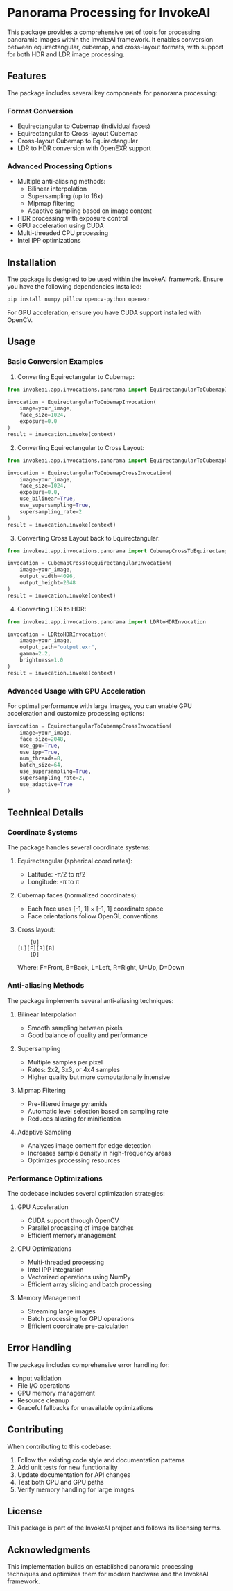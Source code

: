 # Panorama Processing for InvokeAI

This package provides a comprehensive set of tools for processing panoramic images within the InvokeAI framework. It enables conversion between equirectangular, cubemap, and cross-layout formats, with support for both HDR and LDR image processing.

## Features

The package includes several key components for panorama processing:

### Format Conversion
- Equirectangular to Cubemap (individual faces)
- Equirectangular to Cross-layout Cubemap
- Cross-layout Cubemap to Equirectangular
- LDR to HDR conversion with OpenEXR support

### Advanced Processing Options
- Multiple anti-aliasing methods:
  - Bilinear interpolation
  - Supersampling (up to 16x)
  - Mipmap filtering
  - Adaptive sampling based on image content
- HDR processing with exposure control
- GPU acceleration using CUDA
- Multi-threaded CPU processing
- Intel IPP optimizations

## Installation

The package is designed to be used within the InvokeAI framework. Ensure you have the following dependencies installed:

```bash
pip install numpy pillow opencv-python openexr
```

For GPU acceleration, ensure you have CUDA support installed with OpenCV.

## Usage

### Basic Conversion Examples

1. Converting Equirectangular to Cubemap:

```python
from invokeai.app.invocations.panorama import EquirectangularToCubemapInvocation

invocation = EquirectangularToCubemapInvocation(
    image=your_image,
    face_size=1024,
    exposure=0.0
)
result = invocation.invoke(context)
```

2. Converting Equirectangular to Cross Layout:

```python
from invokeai.app.invocations.panorama import EquirectangularToCubemapCrossInvocation

invocation = EquirectangularToCubemapCrossInvocation(
    image=your_image,
    face_size=1024,
    exposure=0.0,
    use_bilinear=True,
    use_supersampling=True,
    supersampling_rate=2
)
result = invocation.invoke(context)
```

3. Converting Cross Layout back to Equirectangular:

```python
from invokeai.app.invocations.panorama import CubemapCrossToEquirectangularInvocation

invocation = CubemapCrossToEquirectangularInvocation(
    image=your_image,
    output_width=4096,
    output_height=2048
)
result = invocation.invoke(context)
```

4. Converting LDR to HDR:

```python
from invokeai.app.invocations.panorama import LDRtoHDRInvocation

invocation = LDRtoHDRInvocation(
    image=your_image,
    output_path="output.exr",
    gamma=2.2,
    brightness=1.0
)
result = invocation.invoke(context)
```

### Advanced Usage with GPU Acceleration

For optimal performance with large images, you can enable GPU acceleration and customize processing options:

```python
invocation = EquirectangularToCubemapCrossInvocation(
    image=your_image,
    face_size=2048,
    use_gpu=True,
    use_ipp=True,
    num_threads=8,
    batch_size=64,
    use_supersampling=True,
    supersampling_rate=2,
    use_adaptive=True
)
```

## Technical Details

### Coordinate Systems

The package handles several coordinate systems:

1. Equirectangular (spherical coordinates):
   - Latitude: -π/2 to π/2
   - Longitude: -π to π

2. Cubemap faces (normalized coordinates):
   - Each face uses [-1, 1] × [-1, 1] coordinate space
   - Face orientations follow OpenGL conventions

3. Cross layout:
   ```
       [U]
   [L][F][R][B]
       [D]
   ```
   Where: F=Front, B=Back, L=Left, R=Right, U=Up, D=Down

### Anti-aliasing Methods

The package implements several anti-aliasing techniques:

1. Bilinear Interpolation
   - Smooth sampling between pixels
   - Good balance of quality and performance

2. Supersampling
   - Multiple samples per pixel
   - Rates: 2x2, 3x3, or 4x4 samples
   - Higher quality but more computationally intensive

3. Mipmap Filtering
   - Pre-filtered image pyramids
   - Automatic level selection based on sampling rate
   - Reduces aliasing for minification

4. Adaptive Sampling
   - Analyzes image content for edge detection
   - Increases sample density in high-frequency areas
   - Optimizes processing resources

### Performance Optimizations

The codebase includes several optimization strategies:

1. GPU Acceleration
   - CUDA support through OpenCV
   - Parallel processing of image batches
   - Efficient memory management

2. CPU Optimizations
   - Multi-threaded processing
   - Intel IPP integration
   - Vectorized operations using NumPy
   - Efficient array slicing and batch processing

3. Memory Management
   - Streaming large images
   - Batch processing for GPU operations
   - Efficient coordinate pre-calculation

## Error Handling

The package includes comprehensive error handling for:
- Input validation
- File I/O operations
- GPU memory management
- Resource cleanup
- Graceful fallbacks for unavailable optimizations

## Contributing

When contributing to this codebase:

1. Follow the existing code style and documentation patterns
2. Add unit tests for new functionality
3. Update documentation for API changes
4. Test both CPU and GPU paths
5. Verify memory handling for large images

## License

This package is part of the InvokeAI project and follows its licensing terms.

## Acknowledgments

This implementation builds on established panoramic processing techniques and optimizes them for modern hardware and the InvokeAI framework.